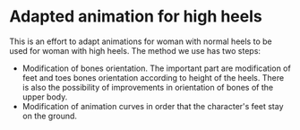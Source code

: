 
# Adapted animation for high heels
This is an effort to adapt animations for woman with normal heels to be used for woman with high heels.
The method we use has two steps:
  * Modification of bones orientation. The important part are modification of feet and toes bones orientation according to height of the heels. There is also the possibility of improvements in orientation of bones of the upper body.
  * Modification of animation curves in order that the character's feet stay on the ground.
